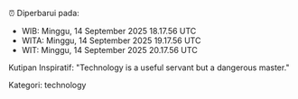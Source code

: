 ⏰ Diperbarui pada:
- WIB: Minggu, 14 September 2025 18.17.56 UTC
- WITA: Minggu, 14 September 2025 19.17.56 UTC
- WIT: Minggu, 14 September 2025 20.17.56 UTC

Kutipan Inspiratif:
"Technology is a useful servant but a dangerous master."


Kategori: technology

